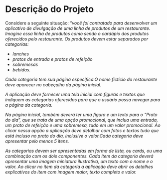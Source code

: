 # Descrição do Projeto
Considere a seguinte situação: “*você foi contratado para desenvolver um aplicativo de divulgação de uma linha de produtos de um restaurante. Imagine essa linha de produtos como sendo o cardápio dos produtos oferecidos pelo restaurante. Os produtos devem estar separados por categorias:*

- *lanches*
- *pratos de entrada e pratos de refeição*
- *sobremesas*
- *bebidas.*

*Cada categoria tem sua página específica.O nome fictício do restaurante deve aparecer no cabeçalho da página inicial.* 

*A aplicação deve fornecer uma tela inicial com figuras e textos que indiquem as categorias oferecidas para que o usuário possa navegar para a página da categoria.* 

*Na página inicial, também deverá ter uma figura e um texto para o “Prato do dia”, que se trata de uma opção promocional, que inclua uma entrada, um prato de refeição e uma sobremesa, tudo em um valor promocional. Ao clicar nessa opção a aplicação deve detalhar com fotos e textos tudo que está incluso no prato do dia, inclusive o valor.Cada categoria deve apresentar pelo menos 5 itens.*

*As categorias devem ser apresentadas em forma de lista, ou cards, ou uma combinação com os dois componentes. Cada item da categoria deverá apresentar uma imagem miniatura ilustrativa, um texto com o nome e o valor. Ao clicar no item da categoria a aplicação deve abrir os detalhes explicativos do item com imagem maior, texto completo e valor.*